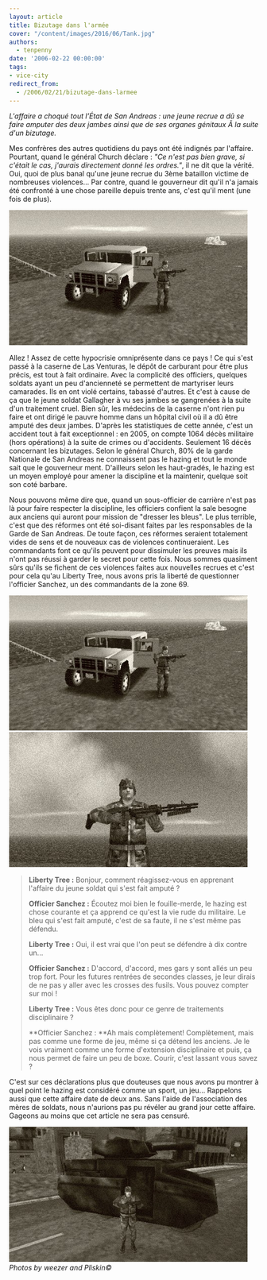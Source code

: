 ```yaml
---
layout: article
title: Bizutage dans l'armée
cover: "/content/images/2016/06/Tank.jpg"
authors:
  - tenpenny
date: '2006-02-22 00:00:00'
tags:
- vice-city
redirect_from:
  - /2006/02/21/bizutage-dans-larmee
---
```


_L'affaire a choqué tout l’État de San Andreas : une jeune recrue a dû se faire amputer des deux jambes ainsi que de ses organes génitaux Ã la suite d'un bizutage._

Mes confrères des autres quotidiens du pays ont été indignés par l'affaire. Pourtant, quand le général Church déclare : _"Ce n'est pas bien grave, si c'était le cas, j'aurais directement donné les ordres."_, il ne dit que la vérité. Oui, quoi de plus banal qu'une jeune recrue du 3ème bataillon victime de nombreuses violences... Par contre, quand le gouverneur dit qu'il n'a jamais été confronté à une chose pareille depuis trente ans, c'est qu'il ment (une fois de plus).

![](/content/images/2005/01/officier2.jpg)

Allez ! Assez de cette hypocrisie omniprésente dans ce pays ! Ce qui s'est passé à la caserne de Las Venturas, le dépôt de carburant pour être plus précis, est tout à fait ordinaire. Avec la complicité des officiers, quelques soldats ayant un peu d'ancienneté se permettent de martyriser leurs camarades. Ils en ont violé certains, tabassé d'autres. Et c'est à cause de ça que le jeune soldat Gallagher à vu ses jambes se gangrenées à la suite d'un traitement cruel. Bien sûr, les médecins de la caserne n'ont rien pu faire et ont dirigé le pauvre homme dans un hôpital civil où il a dû être amputé des deux jambes. D'après les statistiques de cette année, c'est un accident tout à fait exceptionnel : en 2005, on compte 1064 décès militaire (hors opérations) à la suite de crimes ou d'accidents. Seulement 16 décès concernant les bizutages. Selon le général Church, 80% de la garde Nationale de San Andreas ne connaissent pas le hazing et tout le monde sait que le gouverneur ment. D'ailleurs selon les haut-gradés, le hazing est un moyen employé pour amener la discipline et la maintenir, quelque soit son coté barbare.

Nous pouvons même dire que, quand un sous-officier de carrière n'est pas là pour faire respecter la discipline, les officiers confient la sale besogne aux anciens qui auront pour mission de "dresser les bleus". Le plus terrible, c'est que des réformes ont été soi-disant faites par les responsables de la Garde de San Andreas. De toute façon, ces réformes seraient totalement vides de sens et de nouveaux cas de violences continueraient. Les commandants font ce qu'ils peuvent pour dissimuler les preuves mais ils n'ont pas réussi à garder le secret pour cette fois. Nous sommes quasiment sûrs qu'ils se fichent de ces violences faites aux nouvelles recrues et c'est pour cela qu'au Liberty Tree, nous avons pris la liberté de questionner l'officier Sanchez, un des commandants de la zone 69.

![](/content/images/2005/01/officier2.jpg)
![](/content/images/2005/01/officier.jpg)

> **Liberty Tree :** Bonjour, comment réagissez-vous en apprenant l'affaire du jeune soldat qui s'est fait amputé ?
> 
> **Officier Sanchez :** Écoutez moi bien le fouille-merde, le hazing est chose courante et ça apprend ce qu'est la vie rude du militaire. Le bleu qui s'est fait amputé, c'est de sa faute, il ne s'est même pas défendu.
> 
> **Liberty Tree :** Oui, il est vrai que l'on peut se défendre à dix contre un...
> 
> **Officier Sanchez :** D'accord, d'accord, mes gars y sont allés un peu trop fort. Pour les futures rentrées de secondes classes, je leur dirais de ne pas y aller avec les crosses des fusils. Vous pouvez compter sur moi !
> 
> **Liberty Tree :** Vous êtes donc pour ce genre de traitements disciplinaire ?
> 
> \*\*Officier Sanchez : \*\*Ah mais complètement! Complètement, mais pas comme une forme de jeu, même si ça détend les anciens. Je le vois vraiment comme une forme d'extension disciplinaire et puis, ça nous permet de faire un peu de boxe. Courir, c'est lassant vous savez ?

C'est sur ces déclarations plus que douteuses que nous avons pu montrer à quel point le hazing est considéré comme un sport, un jeu... Rappelons aussi que cette affaire date de deux ans. Sans l'aide de l'association des mères de soldats, nous n'aurions pas pu révéler au grand jour cette affaire. Gageons au moins que cet article ne sera pas censuré.

![](/content/images/2005/01/Tank.jpg)
_Photos by weezer and Pliskin©_